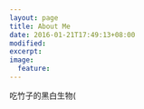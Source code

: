 ```yaml
---
layout: page
title: About Me
date: 2016-01-21T17:49:13+08:00
modified:
excerpt:
image:
  feature:
---
```


吃竹子的黑白生物(
